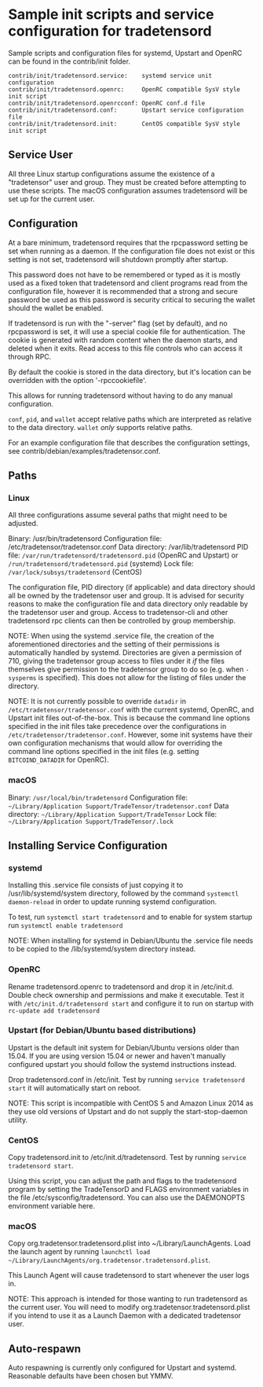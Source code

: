 Sample init scripts and service configuration for tradetensord
==========================================================

Sample scripts and configuration files for systemd, Upstart and OpenRC
can be found in the contrib/init folder.

    contrib/init/tradetensord.service:    systemd service unit configuration
    contrib/init/tradetensord.openrc:     OpenRC compatible SysV style init script
    contrib/init/tradetensord.openrcconf: OpenRC conf.d file
    contrib/init/tradetensord.conf:       Upstart service configuration file
    contrib/init/tradetensord.init:       CentOS compatible SysV style init script

Service User
---------------------------------

All three Linux startup configurations assume the existence of a "tradetensor" user
and group.  They must be created before attempting to use these scripts.
The macOS configuration assumes tradetensord will be set up for the current user.

Configuration
---------------------------------

At a bare minimum, tradetensord requires that the rpcpassword setting be set
when running as a daemon.  If the configuration file does not exist or this
setting is not set, tradetensord will shutdown promptly after startup.

This password does not have to be remembered or typed as it is mostly used
as a fixed token that tradetensord and client programs read from the configuration
file, however it is recommended that a strong and secure password be used
as this password is security critical to securing the wallet should the
wallet be enabled.

If tradetensord is run with the "-server" flag (set by default), and no rpcpassword is set,
it will use a special cookie file for authentication. The cookie is generated with random
content when the daemon starts, and deleted when it exits. Read access to this file
controls who can access it through RPC.

By default the cookie is stored in the data directory, but it's location can be overridden
with the option '-rpccookiefile'.

This allows for running tradetensord without having to do any manual configuration.

`conf`, `pid`, and `wallet` accept relative paths which are interpreted as
relative to the data directory. `wallet` *only* supports relative paths.

For an example configuration file that describes the configuration settings,
see contrib/debian/examples/tradetensor.conf.

Paths
---------------------------------

### Linux

All three configurations assume several paths that might need to be adjusted.

Binary:              /usr/bin/tradetensord
Configuration file:  /etc/tradetensor/tradetensor.conf
Data directory:      /var/lib/tradetensord
PID file:            `/var/run/tradetensord/tradetensord.pid` (OpenRC and Upstart) or `/run/tradetensord/tradetensord.pid` (systemd)
Lock file:           `/var/lock/subsys/tradetensord` (CentOS)

The configuration file, PID directory (if applicable) and data directory
should all be owned by the tradetensor user and group.  It is advised for security
reasons to make the configuration file and data directory only readable by the
tradetensor user and group.  Access to tradetensor-cli and other tradetensord rpc clients
can then be controlled by group membership.

NOTE: When using the systemd .service file, the creation of the aforementioned
directories and the setting of their permissions is automatically handled by
systemd. Directories are given a permission of 710, giving the tradetensor group
access to files under it _if_ the files themselves give permission to the
tradetensor group to do so (e.g. when `-sysperms` is specified). This does not allow
for the listing of files under the directory.

NOTE: It is not currently possible to override `datadir` in
`/etc/tradetensor/tradetensor.conf` with the current systemd, OpenRC, and Upstart init
files out-of-the-box. This is because the command line options specified in the
init files take precedence over the configurations in
`/etc/tradetensor/tradetensor.conf`. However, some init systems have their own
configuration mechanisms that would allow for overriding the command line
options specified in the init files (e.g. setting `BITCOIND_DATADIR` for
OpenRC).

### macOS

Binary:              `/usr/local/bin/tradetensord`
Configuration file:  `~/Library/Application Support/TradeTensor/tradetensor.conf`
Data directory:      `~/Library/Application Support/TradeTensor`
Lock file:           `~/Library/Application Support/TradeTensor/.lock`

Installing Service Configuration
-----------------------------------

### systemd

Installing this .service file consists of just copying it to
/usr/lib/systemd/system directory, followed by the command
`systemctl daemon-reload` in order to update running systemd configuration.

To test, run `systemctl start tradetensord` and to enable for system startup run
`systemctl enable tradetensord`

NOTE: When installing for systemd in Debian/Ubuntu the .service file needs to be copied to the /lib/systemd/system directory instead.

### OpenRC

Rename tradetensord.openrc to tradetensord and drop it in /etc/init.d.  Double
check ownership and permissions and make it executable.  Test it with
`/etc/init.d/tradetensord start` and configure it to run on startup with
`rc-update add tradetensord`

### Upstart (for Debian/Ubuntu based distributions)

Upstart is the default init system for Debian/Ubuntu versions older than 15.04. If you are using version 15.04 or newer and haven't manually configured upstart you should follow the systemd instructions instead.

Drop tradetensord.conf in /etc/init.  Test by running `service tradetensord start`
it will automatically start on reboot.

NOTE: This script is incompatible with CentOS 5 and Amazon Linux 2014 as they
use old versions of Upstart and do not supply the start-stop-daemon utility.

### CentOS

Copy tradetensord.init to /etc/init.d/tradetensord. Test by running `service tradetensord start`.

Using this script, you can adjust the path and flags to the tradetensord program by
setting the TradeTensorD and FLAGS environment variables in the file
/etc/sysconfig/tradetensord. You can also use the DAEMONOPTS environment variable here.

### macOS

Copy org.tradetensor.tradetensord.plist into ~/Library/LaunchAgents. Load the launch agent by
running `launchctl load ~/Library/LaunchAgents/org.tradetensor.tradetensord.plist`.

This Launch Agent will cause tradetensord to start whenever the user logs in.

NOTE: This approach is intended for those wanting to run tradetensord as the current user.
You will need to modify org.tradetensor.tradetensord.plist if you intend to use it as a
Launch Daemon with a dedicated tradetensor user.

Auto-respawn
-----------------------------------

Auto respawning is currently only configured for Upstart and systemd.
Reasonable defaults have been chosen but YMMV.
